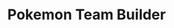 ---
slug: "/projects/pokemon-team-builder"
title: "Pokemon Team Builder"
tech: "React, Styled Components, HTML, CSS, JS"
hero: ./hero.png
tagline: "A tutorial on how to style in React with Styled Components and React Transition Group."
github: "https://github.com/iangrubb/pokemon-team-builder"
live: ""
---